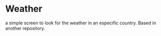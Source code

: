 # Weather
a simple screen to look for the weather in an especific country. Based in another repository.
